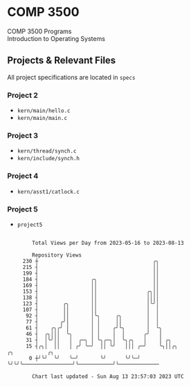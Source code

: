 # COMP 3500
COMP 3500 Programs  
Introduction to Operating Systems  
## Projects & Relevant Files
All project specifications are located in `specs`
### Project 2
- `kern/main/hello.c`
- `kern/main/main.c`
### Project 3
- `kern/thread/synch.c`
- `kern/include/synch.h`
### Project 4
- `kern/asst1/catlock.c`
### Project 5
- `project5`

```

        Total Views per Day from 2023-05-16 to 2023-08-13

        Repository Views
     230 ┼                                     ╭╮
     215 ┤                                     ││
     199 ┤                                     ││
     184 ┤                 ╭╮                  ││
     169 ┤                 ││                  ││
     153 ┤                 ││                ╭╮││
     138 ┤                 ││                ││││
     123 ┤        ╭╮       ││                │╰╯│
     107 ┤        ││       ││                │  │
      92 ┤        ││       │╰╮     ╭╮        │  │
      77 ┤       ╭╯│       │ │     ││        │  │
      61 ┤    ╭╮╭╯ │       │ │    ╭╯╰╮       │  ╰╮
      46 ┤  ╭╮│││  ╰╮      │ │    │  │      ╭╯   │
      31 ┤  │╰╯││   │  ╭─╮ │ ╰╮╭─╮│  ╰╮╭╮   │    │ ╭╮
      15 ┤╭╮│  ││   │ ╭╯ ╰─╯  ││ ╰╯   │││ ╭─╯    ╰╮││╭╮                ╭╮           ╭╮
       0 ┼╯╰╯  ╰╯   ╰─╯       ╰╯      ╰╯╰─╯       ╰╯╰╯╰────────────────╯╰───────────╯╰─────────────

        Chart last updated - Sun Aug 13 23:57:03 2023 UTC
        
```
